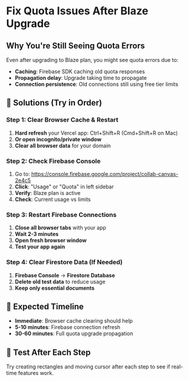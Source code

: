 # Fix Quota Issues After Blaze Upgrade

## Why You're Still Seeing Quota Errors

Even after upgrading to Blaze plan, you might see quota errors due to:
- **Caching**: Firebase SDK caching old quota responses
- **Propagation delay**: Upgrade taking time to propagate
- **Connection persistence**: Old connections still using free tier limits

## 🔧 Solutions (Try in Order)

### Step 1: Clear Browser Cache & Restart
1. **Hard refresh** your Vercel app: Ctrl+Shift+R (Cmd+Shift+R on Mac)
2. **Or open incognito/private window**
3. **Clear all browser data** for your domain

### Step 2: Check Firebase Console
1. Go to: https://console.firebase.google.com/project/collab-canvas-2e4c5
2. **Click**: "Usage" or "Quota" in left sidebar
3. **Verify**: Blaze plan is active
4. **Check**: Current usage vs limits

### Step 3: Restart Firebase Connections
1. **Close all browser tabs** with your app
2. **Wait 2-3 minutes**
3. **Open fresh browser window**
4. **Test your app again**

### Step 4: Clear Firestore Data (If Needed)
1. **Firebase Console** → **Firestore Database**
2. **Delete old test data** to reduce usage
3. **Keep only essential documents**

## 🎯 Expected Timeline
- **Immediate**: Browser cache clearing should help
- **5-10 minutes**: Firebase connection refresh
- **30-60 minutes**: Full quota upgrade propagation

## 🚀 Test After Each Step
Try creating rectangles and moving cursor after each step to see if real-time features work.
